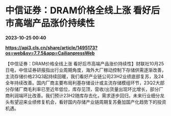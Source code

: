 # 中信证券：DRAM价格全线上涨 看好后市高端产品涨价持续性

**2023-10-25 00:40**

**https://api3.cls.cn/share/article/1495173?os=web&sv=7.7.5&app=CailianpressWeb**

【中信证券：DRAM价格全线上涨 看好后市高端产品涨价持续性】财联社10月25日电，中信证券研报指出行业周期角度，海外大厂稼动控制下存储供需逐渐改善，主流存储价格23Q3起持续回暖，我们看好产业链公司23H2业绩底部复苏，及24全年持续改善。国内厂商主要布局利基存储设计或主流存储模组环节，23Q2大部分存储厂商毛利率已至近年低位，库存见顶，营收/出货量出现环比增长，部分厂商利润端环比改善。我们预计23H2随库存去化，需求逐步回归，未来行业细分龙头有望迎来业绩修复机会，看好国内存储产业链周期复苏叠加国产化趋势下的投资机遇。